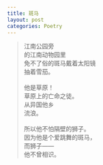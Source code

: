 ```yaml
---
title: 斑马
layout: post
categories: Poetry
---
```

>江南公园旁<br>的江南动物园里<br>免不了俗的斑马戴着太阳镜<br>抽着雪茄。<br><br>他是草原！<br>草原上的亡命之徒。<br>从异国他乡<br>流浪。<br><br>所以他不怕隔壁的狮子。<br>因为他是个爱跳舞的斑马，<br>而狮子——<br>他不曾相识。